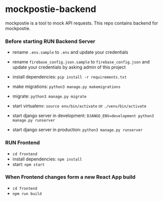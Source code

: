 # mockpostie-backend
mockpostie is a tool to mock API requests. This repo contains backend for mockpostie.


### Before starting RUN Backend Server
- rename `.env.sample` to `.env` and update your credentials
- rename `firebase_config.json.sample` to `firebase_config.json` and update your credentials by asking admin of this project
- install dependencies: `pip install -r requirements.txt`
- make migrations: `python3 manage.py makemigrations`
- migrate: `python3 manage.py migrate`


- start virtualenv: `source env/bin/activate` or `./venv/bin/activate`
- start django server in development: `DJANGO_ENV=development python3 manage.py runserver`
- start django server in production: `python3 manage.py runserver`

### RUN Frontend
- `cd frontend`
- install dependencies: `npm install`
- start: `npm start`

### When Frontend changes form a new React App build
- `cd frontend`
- `npm run build`